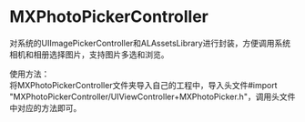 # MXPhotoPickerController
对系统的UIImagePickerController和ALAssetsLibrary进行封装，方便调用系统相机和相册选择图片，支持图片多选和浏览。

使用方法：   
将MXPhotoPickerController文件夹导入自己的工程中，导入头文件#import "MXPhotoPickerController/UIViewController+MXPhotoPicker.h"，调用头文件中对应的方法即可。
